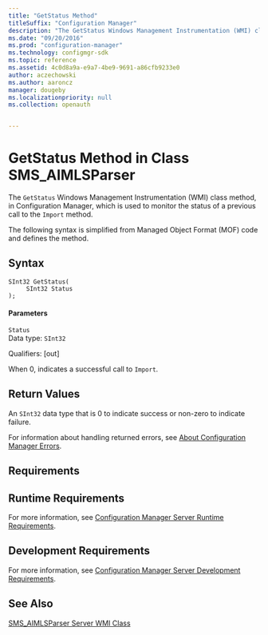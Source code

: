 ```yaml
---
title: "GetStatus Method"
titleSuffix: "Configuration Manager"
description: "The GetStatus Windows Management Instrumentation (WMI) class method is used to monitor the status of a previous call to the Import method."  
ms.date: "09/20/2016"
ms.prod: "configuration-manager"
ms.technology: configmgr-sdk
ms.topic: reference
ms.assetid: 4c0d8a9a-e9a7-4be9-9691-a86cfb9233e0
author: aczechowski
ms.author: aaroncz
manager: dougeby
ms.localizationpriority: null
ms.collection: openauth


---
```

# GetStatus Method in Class SMS_AIMLSParser
The `GetStatus` Windows Management Instrumentation (WMI) class method, in Configuration Manager, which is used to monitor the status of a previous call to the `Import` method.  

 The following syntax is simplified from Managed Object Format (MOF) code and defines the method.  

## Syntax  

```  
SInt32 GetStatus(      
     SInt32 Status   
);  
```  

#### Parameters  
 `Status`  
 Data type: `SInt32`  

 Qualifiers: [out]  

 When 0, indicates a successful call to `Import`.  

## Return Values  
 An `SInt32` data type that is 0 to indicate success or non-zero to indicate failure.  

 For information about handling returned errors, see [About Configuration Manager Errors](../../../../../develop/core/understand/about-configuration-manager-errors.md).  

## Requirements  

## Runtime Requirements  
 For more information, see [Configuration Manager Server Runtime Requirements](../../../../../develop/core/reqs/server-runtime-requirements.md).  

## Development Requirements  
 For more information, see [Configuration Manager Server Development Requirements](../../../../../develop/core/reqs/server-development-requirements.md).  

## See Also  
 [SMS_AIMLSParser Server WMI Class](../../../../../develop/reference/core/clients/asset-intelligence/sms_aimlsparser-server-wmi-class.md)
